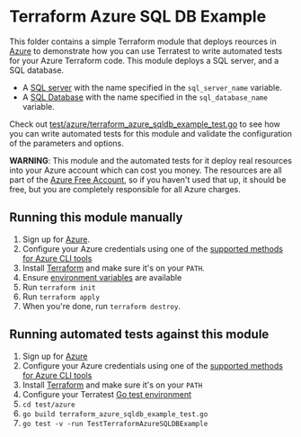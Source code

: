 # Terraform Azure SQL DB Example

This folder contains a simple Terraform module that deploys reources in [Azure](https://azure.microsoft.com/) to demonstrate how you can use Terratest to write automated tests for your Azure Terraform code. This module deploys a SQL server, and a SQL database.

- A [SQL server](https://azure.microsoft.com/en-us/services/sql-database/campaign/) with the name specified in the `sql_server_name` variable.
- A [SQL Database](https://azure.microsoft.com/en-us/services/sql-database/) with the name specified in the `sql_database_name` variable.

Check out [test/azure/terraform_azure_sqldb_example_test.go](./../../../test/azure/terraform_azure_sqldb_example_test.go) to see how you can write automated tests for this module and validate the configuration of the parameters and options. 

**WARNING**: This module and the automated tests for it deploy real resources into your Azure account which can cost you money. The resources are all part of the [Azure Free Account](https://azure.microsoft.com/en-us/free/), so if you haven't used that up,
it should be free, but you are completely responsible for all Azure charges.

## Running this module manually
1. Sign up for [Azure](https://azure.microsoft.com/).
1. Configure your Azure credentials using one of the [supported methods for Azure CLI
   tools](https://docs.microsoft.com/en-us/cli/azure/azure-cli-configuration?view=azure-cli-latest)
1. Install [Terraform](https://www.terraform.io/) and make sure it's on your `PATH`.
1. Ensure [environment variables](../README.md#review-environment-variables) are available
1. Run `terraform init`
1. Run `terraform apply`
1. When you're done, run `terraform destroy`.


## Running automated tests against this module
1. Sign up for [Azure](https://azure.microsoft.com/)
1. Configure your Azure credentials using one of the [supported methods for Azure CLI
   tools](https://docs.microsoft.com/en-us/cli/azure/azure-cli-configuration?view=azure-cli-latest)
1. Install [Terraform](https://www.terraform.io/) and make sure it's on your `PATH`
1. Configure your Terratest [Go test environment](../README.md) 
1. `cd test/azure`
1. `go build terraform_azure_sqldb_example_test.go`
1. `go test -v -run TestTerraformAzureSQLDBExample`
